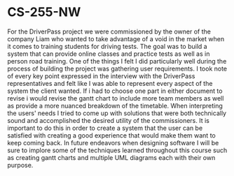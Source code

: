# CS-255-NW

 For the DriverPass project we were commissioned by the owner of the company Liam who wanted to take advantage of a void in the market when it comes to training students for driving tests. The goal was to  build a system that can provide online classes and practice tests as well as in person road training. One of the things I felt I did particularly well during the process of building the project was gathering user requirements. I took note of every key point expressed in the interview with the DriverPass representatives and felt like I was able to represent every aspect of the system the client wanted. If i had to choose one part in either document to revise i would revise the gantt chart to include more team members as well as provide a more nuanced breakdown of the timetable. When interpreting the users' needs I tried to come up with solutions that were both technically sound and accomplished the desired utility of the commissioners. It is important to do this in order to create a system that the user can be satisfied with creating a good experience that would make them want to keep coming back. In future endeavors when designing software I will be sure to implore some of the techniques learned throughout this course such as creating gantt charts and multiple UML diagrams each with their own purpose. 
